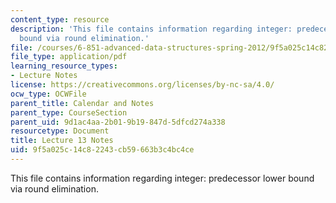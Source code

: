 ```yaml
---
content_type: resource
description: 'This file contains information regarding integer: predecessor lower
  bound via round elimination.'
file: /courses/6-851-advanced-data-structures-spring-2012/9f5a025c14c82243cb59663b3c4bc4ce_MIT6_851S12_Lec13.pdf
file_type: application/pdf
learning_resource_types:
- Lecture Notes
license: https://creativecommons.org/licenses/by-nc-sa/4.0/
ocw_type: OCWFile
parent_title: Calendar and Notes
parent_type: CourseSection
parent_uid: 9d1ac4aa-2b01-9b19-847d-5dfcd274a338
resourcetype: Document
title: Lecture 13 Notes
uid: 9f5a025c-14c8-2243-cb59-663b3c4bc4ce
---
```

This file contains information regarding integer: predecessor lower bound via round elimination.